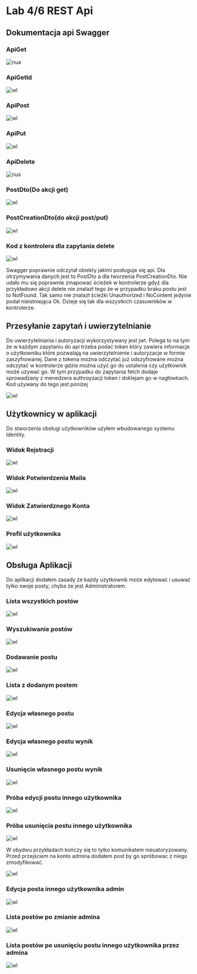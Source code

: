 # Lab 4/6 REST Api
## Dokumentacja api Swagger

### ApiGet
![nua](https://github.com/Kiritek/aplikacje-internetowe-21164-195ICA/blob/main/lab46/assets/swagger/GetPostsSwagger.png)

### ApiGetId
![wl](https://github.com/Kiritek/aplikacje-internetowe-21164-195ICA/blob/main/lab46/assets/swagger/getIdSwagger.png)

### ApiPost
![wl](https://github.com/Kiritek/aplikacje-internetowe-21164-195ICA/blob/main/lab46/assets/swagger/postapiswagger.png)

### ApiPut
![wl](https://github.com/Kiritek/aplikacje-internetowe-21164-195ICA/blob/main/lab46/assets/swagger/putSwagger.png)

### ApiDelete
![nus](https://github.com/Kiritek/aplikacje-internetowe-21164-195ICA/blob/main/lab46/assets/swagger/DeleteSwagger.png)

### PostDto(Do akcji get) 
![wl](https://github.com/Kiritek/aplikacje-internetowe-21164-195ICA/blob/main/lab46/assets/swagger/SchematPostDto.png)

### PostCreationDto(do akcji post/put)
![wl](https://github.com/Kiritek/aplikacje-internetowe-21164-195ICA/blob/main/lab46/assets/swagger/SchematPostCreationDto.png)

### Kod z kontrolera dla zapytania delete
![wl](https://github.com/Kiritek/aplikacje-internetowe-21164-195ICA/blob/main/lab46/assets/swagger/DeleteReal.png)

Swagger poprawnie odczytał obiekty jakimi posługuje się api. Dla otrzymywania danych jest to PostDto a dla tworzenia PostCreationDto. Nie udało mu się poprawnie zmapować ścieżek w kontrolerze gdyż dla przykładowo akcji delete nie znalazł tego że w przypadku braku postu jest to NotFound. Tak samo nie znalazł ścieżki Unauthorized i NoContent jedynie podał nieistniejąca Ok. Dzieje się tak dla wszystkich czasowników w kontrolerze.

## Przesyłanie zapytań i uwierzytelnianie
Do uwierzytelniania i autoryzacji wykorzystywany jest jwt. Polega to na tym że w każdym zapytaniu do api trzeba podać token który zawiera informacje o użytkowniku które pozwalają na uwierzytelnienie i autoryzacje w formie zaszyfrowanej. Dane z tokena można odczytać już odszyfrowane można odczytać w kontrolerze gdzie można użyć go do ustalenia czy użytkownik może używać go.
W tym przypadku do zapytania fetch dodaje sprowadzany z menedzera authroyzacji token i doklejam go w nagłówkach. Kod używany do tego jest poniżej

![wl](https://github.com/Kiritek/aplikacje-internetowe-21164-195ICA/blob/main/lab46/assets/swagger/tokenreal.png)

## Użytkownicy w aplikacji
Do stworzenia obsługi użytkowników użyłem wbudowanego systemu Identity.

### Widok Rejstracji
![wl](https://github.com/Kiritek/aplikacje-internetowe-21164-195ICA/blob/main/lab46/assets/rejstracja.png)

### Widok Potwierdzenia Maila
![wl](https://github.com/Kiritek/aplikacje-internetowe-21164-195ICA/blob/main/lab46/assets/potwierdzenie%20maila.png)

### Widok Zatwierdznego Konta
![wl](https://github.com/Kiritek/aplikacje-internetowe-21164-195ICA/blob/main/lab46/assets/potwierdzenie%20maila2.png)

### Profil użytkownika
![wl](https://github.com/Kiritek/aplikacje-internetowe-21164-195ICA/blob/main/lab46/assets/profil%20uzytownika.png)

## Obsługa Aplikacji
Do aplikacji dodałem zasady że każdy użytkownik może edytować i usuwać tylko swoje posty, chyba że jest Administratorem.
### Lista wszystkich postów
![wl](https://github.com/Kiritek/aplikacje-internetowe-21164-195ICA/blob/main/lab46/assets/posty%20przed%20dodaniem.png)

### Wyszukiwanie postów
![wl](https://github.com/Kiritek/aplikacje-internetowe-21164-195ICA/blob/main/lab46/assets/Szukanie%20po%20tytule.png)

### Dodawanie postu
![wl](https://github.com/Kiritek/aplikacje-internetowe-21164-195ICA/blob/main/lab46/assets/dodanie%20nowego%20postu.png)

### Lista z dodanym postem
![wl](https://github.com/Kiritek/aplikacje-internetowe-21164-195ICA/blob/main/lab46/assets/dodanie%20nowego%20postu2.png)

### Edycja własnego postu
![wl](https://github.com/Kiritek/aplikacje-internetowe-21164-195ICA/blob/main/lab46/assets/edycja%20wlasnego%20postu.png)

### Edycja własnego postu wynik
![wl](https://github.com/Kiritek/aplikacje-internetowe-21164-195ICA/blob/main/lab46/assets/edycja%20wlasnego%20postu2.png)

### Usunięcie własnego postu wynik
![wl](https://github.com/Kiritek/aplikacje-internetowe-21164-195ICA/blob/main/lab46/assets/usuniecie%20wlasnego%20postu.png)

### Próba edycji postu innego użytkownika
![wl](https://github.com/Kiritek/aplikacje-internetowe-21164-195ICA/blob/main/lab46/assets/edycja%20cudzego%20postu.png)

### Próba usunięcia postu innego użytkownika
![wl](https://github.com/Kiritek/aplikacje-internetowe-21164-195ICA/blob/main/lab46/assets/usuniecie%20cudzego%20postu.png)

W obydwu przykładach kończy się to tylko komunikatem nieuatoryzowany. Przed przejściem na konto admina dodałem post by go spróbowac z niego zmodyfikować.

![wl](https://github.com/Kiritek/aplikacje-internetowe-21164-195ICA/blob/main/lab46/assets/przedzmianamiadmin.png)

### Edycja posta innego użytkownika admin
![wl](https://github.com/Kiritek/aplikacje-internetowe-21164-195ICA/blob/main/lab46/assets/zmianyadmin.png)

### Lista postów po zmianie admina
![wl](https://github.com/Kiritek/aplikacje-internetowe-21164-195ICA/blob/main/lab46/assets/zmianyadminfix.png)

### Lista postów po usunięciu postu innego użytkownika przez admina
![wl](https://github.com/Kiritek/aplikacje-internetowe-21164-195ICA/blob/main/lab46/assets/usuniecieadmin.png)

